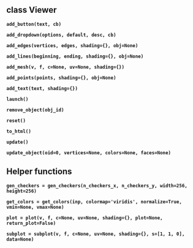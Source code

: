 ## class Viewer

**`add_button(text, cb)`**

**`add_dropdown(options, default, desc, cb)`**

**`add_edges(vertices, edges, shading={}, obj=None)`**

**`add_lines(beginning, ending, shading={}, obj=None)`**

**`add_mesh(v, f, c=None, uv=None, shading={})`**

**`add_points(points, shading={}, obj=None)`**

**`add_text(text, shading={})`**

**`launch()`**

**`remove_object(obj_id)`**

**`reset()`**

**`to_html()`**

**`update()`**

**`update_object(oid=0, vertices=None, colors=None, faces=None)`**




## Helper functions


**`gen_checkers = gen_checkers(n_checkers_x, n_checkers_y, width=256, height=256)`**

**`get_colors = get_colors(inp, colormap='viridis', normalize=True, vmin=None, vmax=None)`**

**`plot = plot(v, f, c=None, uv=None, shading={}, plot=None, return_plot=False)`**

**`subplot = subplot(v, f, c=None, uv=None, shading={}, s=[1, 1, 0], data=None)`**















































































































































